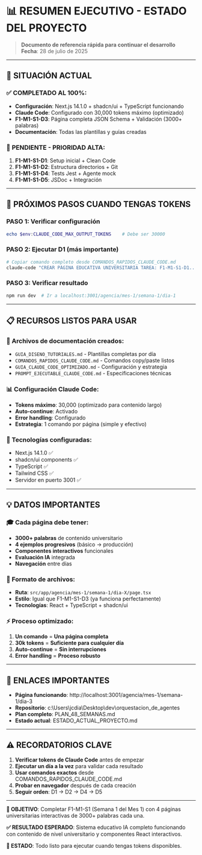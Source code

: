 # 📊 **RESUMEN EJECUTIVO - ESTADO DEL PROYECTO**

> **Documento de referencia rápida para continuar el desarrollo**  
> **Fecha**: 28 de julio de 2025

---

## 🎯 **SITUACIÓN ACTUAL**

### ✅ **COMPLETADO AL 100%:**
- **Configuración**: Next.js 14.1.0 + shadcn/ui + TypeScript funcionando
- **Claude Code**: Configurado con 30,000 tokens máximo (optimizado)
- **F1-M1-S1-D3**: Página completa JSON Schema + Validación (3000+ palabras)
- **Documentación**: Todas las plantillas y guías creadas

### 🔄 **PENDIENTE - PRIORIDAD ALTA:**
1. **F1-M1-S1-D1**: Setup inicial + Clean Code
2. **F1-M1-S1-D2**: Estructura directorios + Git  
3. **F1-M1-S1-D4**: Tests Jest + Agente mock
4. **F1-M1-S1-D5**: JSDoc + Integración

---

## 🚀 **PRÓXIMOS PASOS CUANDO TENGAS TOKENS**

### **PASO 1: Verificar configuración**
```powershell
echo $env:CLAUDE_CODE_MAX_OUTPUT_TOKENS    # Debe ser 30000
```

### **PASO 2: Ejecutar D1 (más importante)**
```bash
# Copiar comando completo desde COMANDOS_RAPIDOS_CLAUDE_CODE.md
claude-code "CREAR PÁGINA EDUCATIVA UNIVERSITARIA TAREA: F1-M1-S1-D1..."
```

### **PASO 3: Verificar resultado**
```bash
npm run dev  # Ir a localhost:3001/agencia/mes-1/semana-1/dia-1
```

---

## 📋 **RECURSOS LISTOS PARA USAR**

### **📁 Archivos de documentación creados:**
- `GUIA_DISENO_TUTORIALES.md` - Plantillas completas por día
- `COMANDOS_RAPIDOS_CLAUDE_CODE.md` - Comandos copy/paste listos
- `GUIA_CLAUDE_CODE_OPTIMIZADO.md` - Configuración y estrategia  
- `PROMPT_EJECUTABLE_CLAUDE_CODE.md` - Especificaciones técnicas

### **📊 Configuración Claude Code:**
- **Tokens máximo**: 30,000 (optimizado para contenido largo)
- **Auto-continue**: Activado
- **Error handling**: Configurado
- **Estrategia**: 1 comando por página (simple y efectivo)

### **🔧 Tecnologías configuradas:**
- Next.js 14.1.0 ✅
- shadcn/ui components ✅  
- TypeScript ✅
- Tailwind CSS ✅
- Servidor en puerto 3001 ✅

---

## 💡 **DATOS IMPORTANTES**

### **🎓 Cada página debe tener:**
- **3000+ palabras** de contenido universitario
- **4 ejemplos progresivos** (básico → producción)
- **Componentes interactivos** funcionales
- **Evaluación IA** integrada
- **Navegación** entre días

### **📝 Formato de archivos:**
- **Ruta**: `src/app/agencia/mes-1/semana-1/dia-X/page.tsx`
- **Estilo**: Igual que F1-M1-S1-D3 (ya funciona perfectamente)
- **Tecnologías**: React + TypeScript + shadcn/ui

### **⚡ Proceso optimizado:**
1. **Un comando** = **Una página completa**
2. **30k tokens** = **Suficiente para cualquier día**
3. **Auto-continue** = **Sin interrupciones**
4. **Error handling** = **Proceso robusto**

---

## 🔗 **ENLACES IMPORTANTES**

- **Página funcionando**: http://localhost:3001/agencia/mes-1/semana-1/dia-3
- **Repositorio**: c:\Users\jcdia\Desktop\dev\orquestacion_de_agentes
- **Plan completo**: PLAN_48_SEMANAS.md
- **Estado actual**: ESTADO_ACTUAL_PROYECTO.md

---

## ⚠️ **RECORDATORIOS CLAVE**

1. **Verificar tokens de Claude Code** antes de empezar
2. **Ejecutar un día a la vez** para validar cada resultado  
3. **Usar comandos exactos** desde COMANDOS_RAPIDOS_CLAUDE_CODE.md
4. **Probar en navegador** después de cada creación
5. **Seguir orden**: D1 → D2 → D4 → D5

---

**🎯 OBJETIVO**: Completar F1-M1-S1 (Semana 1 del Mes 1) con 4 páginas universitarias interactivas de 3000+ palabras cada una.

**✅ RESULTADO ESPERADO**: Sistema educativo IA completo funcionando con contenido de nivel universitario y componentes React interactivos.

**🚀 ESTADO**: Todo listo para ejecutar cuando tengas tokens disponibles.
